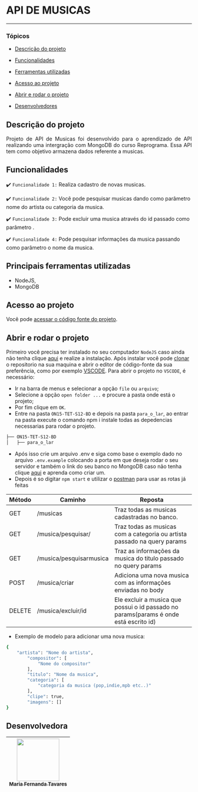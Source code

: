 # API DE MUSICAS

<hr>

### Tópicos 

- [Descrição do projeto](#descrição-do-projeto)

- [Funcionalidades](#funcionalidades)

- [Ferramentas utilizadas](#principais-ferramentas-utilizadas)

- [Acesso ao projeto](#acesso-ao-projeto)

- [Abrir e rodar o projeto](#abrir-e-rodar-o-projeto)

- [Desenvolvedores](#desenvolvedores)

## Descrição do projeto 

<p align="justify">
 Projeto de API de Musicas foi desenvolvido para o aprendizado de API realizando uma intergração com MongoDB do curso Reprograma. Essa API tem como objetivo armazena dados referente a  musicas.

## Funcionalidades

:heavy_check_mark: `Funcionalidade 1:` Realiza cadastro de novas musicas.

:heavy_check_mark: `Funcionalidade 2:` Você pode pesquisar musicas dando como parâmetro nome do artista ou categoria da musica.

:heavy_check_mark: `Funcionalidade 3:` Pode excluir uma musica através do id passado como parâmetro .

:heavy_check_mark: `Funcionalidade 4:` Pode pesquisar informações da musica passando como parâmetro o nome da musica.

## Principais ferramentas utilizadas
- NodeJS,
- MongoDB
###

## Acesso ao projeto

Você pode [acessar o código fonte do projeto](https://github.com/mariaftavares/ON15-TET-S12-BD/tree/Maria_Fernanda_Tavares/para_o_lar).

## Abrir e rodar o projeto
Primeiro você precisa ter instalado no seu computador `NodeJS` caso ainda não tenha clique [aqui](https://nodejs.org/en/download/) e realize a instalação. Após instalar você pode [clonar](https://docs.github.com/pt/repositories/creating-and-managing-repositories/cloning-a-repository) o repositorio na sua maquina e abrir o editor de código-fonte da sua preferência, como por exemplo [VSCODE](https://code.visualstudio.com).
Para abrir o projeto no `VSCODE`, é necessário:  
- Ir na barra de menus e selecionar a opção `file` ou `arquivo`;
- Selecione a opção `open folder ...` e procure a pasta onde está o projeto;
- Por fim clique em `OK`.
- Entre na pasta  `ON15-TET-S12-BD` e depois na pasta `para_o_lar`, ao entrar na pasta execute o comando npm i instale todas as depedencias necessarias para rodar o projeto.

 ``` bash
├── ON15-TET-S12-BD
│   ├── para_o_lar
```
- Após isso crie um arquivo .env e siga como base o exemplo dado no arquivo `.env.example` colocando a porta em que deseja rodar o seu servidor e também o link do seu banco no MongoDB caso não tenha clique [aqui](https://www.automalabs.com.br/tutorial-mongodb-atlas-conta-bancos-e-colecoes/) e aprenda como criar um.
- Depois é so digitar `npm start` e utilizar o [postman](https://www.postman.com/postman/workspace/postman-public-workspace/request/create?requestId=3140f48f-c487-4a55-a045-ea0f82645fdc) para usar as rotas já feitas
<table>
  <thead>
    <tr>
      <th>Método</th>
      <th>Caminho</th>
      <th>Reposta</th>
    </tr>
  </thead>
 <tbody>
    <tr>
      <td>GET</td>
      <td>/musicas</td>
      <td>Traz todas as musicas cadastradas no banco.</td>
    </tr>
    <tr>
      <td>GET</td>
      <td>/musica/pesquisar/</td>
      <td>Traz todas as musicas com a categoria ou artista passado na query params</td>
    </tr>
    <tr>
      <td>GET</td>
      <td>/musica/pesquisarmusica</td>
      <td>Traz as informações da musica do titulo passado no query params</td>
    </tr>
    <tr>
      <td>POST</td>
      <td>/musica/criar</td>
      <td>Adiciona uma nova musica com as informações enviadas no body</td>
    </tr>
    <tr>
      <td>DELETE</td>
      <td>/musica/excluir/id</td>
      <td>Ele excluir a musica que possui o id passado no params(params é onde está escrito id)</td>
    </tr>
    </tbody>
</table>

- Exemplo de modelo para adicionar uma nova musica:
```bash
{
    "artista": "Nome do artista",
        "compositor": [
            "Nome do compositor"
        ],
        "titulo": "Nome da musica",
        "categoria": [
            "categoria da musica (pop,indie,mpb etc..)"
        ],
        "clipe": true,
        "imagens": []
}
```



## Desenvolvedora

| [<img src="https://avatars.githubusercontent.com/u/83185858?v=4" width=115><br><sub>Maria Fernanda Tavares</sub>](https://github.com/mariaftavares) | 
| :---: 
